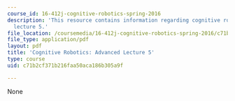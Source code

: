 ```yaml
---
course_id: 16-412j-cognitive-robotics-spring-2016
description: 'This resource contains information regarding cognitive robotics: Advanced
  lecture 5.'
file_location: /coursemedia/16-412j-cognitive-robotics-spring-2016/c71b2cf371b216faa50aca186b305a9f_MIT16_412JS16_L18.pdf
file_type: application/pdf
layout: pdf
title: 'Cognitive Robotics: Advanced Lecture 5'
type: course
uid: c71b2cf371b216faa50aca186b305a9f

---
```

None